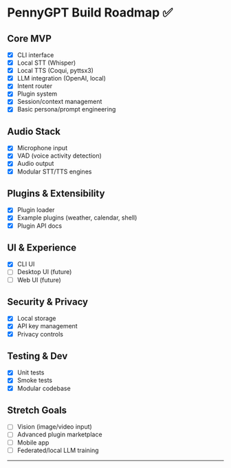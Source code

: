 # PennyGPT Build Roadmap ✅

## Core MVP
- [x] CLI interface
- [x] Local STT (Whisper)
- [x] Local TTS (Coqui, pyttsx3)
- [x] LLM integration (OpenAI, local)
- [x] Intent router
- [x] Plugin system
- [x] Session/context management
- [x] Basic persona/prompt engineering

## Audio Stack
- [x] Microphone input
- [x] VAD (voice activity detection)
- [x] Audio output
- [x] Modular STT/TTS engines

## Plugins & Extensibility
- [x] Plugin loader
- [x] Example plugins (weather, calendar, shell)
- [x] Plugin API docs

## UI & Experience
- [x] CLI UI
- [ ] Desktop UI (future)
- [ ] Web UI (future)

## Security & Privacy
- [x] Local storage
- [x] API key management
- [x] Privacy controls

## Testing & Dev
- [x] Unit tests
- [x] Smoke tests
- [x] Modular codebase

## Stretch Goals
- [ ] Vision (image/video input)
- [ ] Advanced plugin marketplace
- [ ] Mobile app
- [ ] Federated/local LLM training

---
